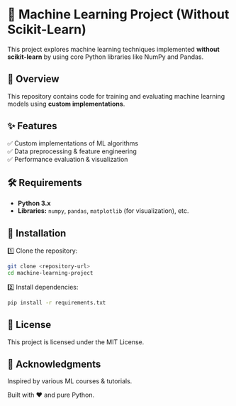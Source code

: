 # 🚀 Machine Learning Project (Without Scikit-Learn)  

This project explores machine learning techniques implemented **without scikit-learn** by using core Python libraries like NumPy and Pandas.  

## 📌 Overview  

This repository contains code for training and evaluating machine learning models using **custom implementations**.  

## ✨ Features  

✅ Custom implementations of ML algorithms  
✅ Data preprocessing & feature engineering  
✅ Performance evaluation & visualization  

## 🛠️ Requirements  

- **Python 3.x**  
- **Libraries:** `numpy`, `pandas`, `matplotlib` (for visualization), etc.  

## 🔧 Installation  

1️⃣ Clone the repository:  
```bash
git clone <repository-url>
cd machine-learning-project
```

2️⃣ Install dependencies:
```bash
pip install -r requirements.txt
```

## 📜 License
This project is licensed under the MIT License.

## 🎉 Acknowledgments
Inspired by various ML courses & tutorials.

Built with ❤️ and pure Python.
